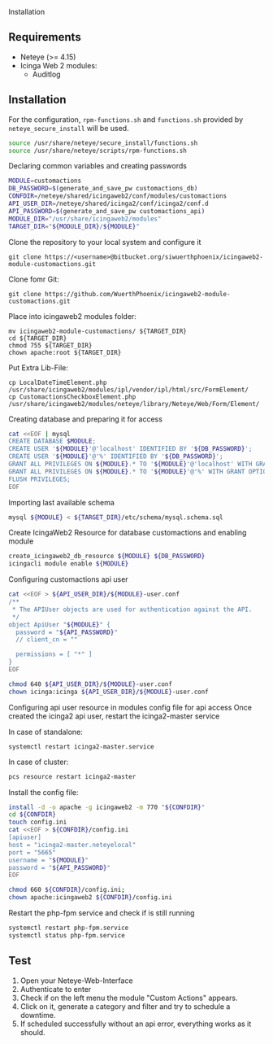  Installation

## Requirements
* Neteye (>= 4.15)
* Icinga Web 2 modules:
	* Auditlog

## Installation

For the configuration, `rpm-functions.sh` and `functions.sh` provided by `neteye_secure_install` will be used.

```bash
source /usr/share/neteye/secure_install/functions.sh
source /usr/share/neteye/scripts/rpm-functions.sh
```

Declaring common variables and creating passwords

```bash
MODULE=customactions
DB_PASSWORD=$(generate_and_save_pw customactions_db)
CONFDIR=/neteye/shared/icingaweb2/conf/modules/customactions
API_USER_DIR=/neteye/shared/icinga2/conf/icinga2/conf.d
API_PASSWORD=$(generate_and_save_pw customactions_api)
MODULE_DIR="/usr/share/icingaweb2/modules"
TARGET_DIR="${MODULE_DIR}/${MODULE}"
```

Clone the repository to your local system and configure it

```
git clone https://<username>@bitbucket.org/siwuerthphoenix/icingaweb2-module-customactions.git
```
Clone fomr Git:
```
git clone https://github.com/WuerthPhoenix/icingaweb2-module-customactions.git
```
Place into icingaweb2 modules folder:
```
mv icingaweb2-module-customactions/ ${TARGET_DIR}
cd ${TARGET_DIR}
chmod 755 ${TARGET_DIR}
chown apache:root ${TARGET_DIR}
```

Put Extra Lib-File:
```
cp LocalDateTimeElement.php /usr/share/icingaweb2/modules/ipl/vendor/ipl/html/src/FormElement/
cp CustomactionsCheckboxElement.php /usr/share/icingaweb2/modules/neteye/library/Neteye/Web/Form/Element/
```

Creating database and preparing it for access

```bash
cat <<EOF | mysql
CREATE DATABASE $MODULE;
CREATE USER '${MODULE}'@'localhost' IDENTIFIED BY '${DB_PASSWORD}';
CREATE USER '${MODULE}'@'%' IDENTIFIED BY '${DB_PASSWORD}';
GRANT ALL PRIVILEGES ON ${MODULE}.* TO '${MODULE}'@'localhost' WITH GRANT OPTION;
GRANT ALL PRIVILEGES ON ${MODULE}.* TO '${MODULE}'@'%' WITH GRANT OPTION;
FLUSH PRIVILEGES;
EOF
```

Importing last available schema

```bash
mysql ${MODULE} < ${TARGET_DIR}/etc/schema/mysql.schema.sql
```

Create IcingaWeb2 Resource for database customactions and enabling module

```bash
create_icingaweb2_db_resource ${MODULE} ${DB_PASSWORD}
icingacli module enable ${MODULE}
```


Configuring customactions api user

```bash
cat <<EOF > ${API_USER_DIR}/${MODULE}-user.conf
/**
 * The APIUser objects are used for authentication against the API.
 */
object ApiUser "${MODULE}" {
  password = "${API_PASSWORD}"
  // client_cn = ""

  permissions = [ "*" ]
}
EOF

chmod 640 ${API_USER_DIR}/${MODULE}-user.conf
chown icinga:icinga ${API_USER_DIR}/${MODULE}-user.conf
```

Configuring api user resource in modules config file for api access
Once created the icinga2 api user, restart the icinga2-master service

In case of standalone:
```
systemctl restart icinga2-master.service
```

In case of cluster:
```bash
pcs resource restart icinga2-master
```

Install the config file:
```bash
install -d -o apache -g icingaweb2 -m 770 "${CONFDIR}"
cd ${CONFDIR}
touch config.ini
cat <<EOF > ${CONFDIR}/config.ini
[apiuser]
host = "icinga2-master.neteyelocal"
port = "5665"
username = "${MODULE}"
password = "${API_PASSWORD}"
EOF

chmod 660 ${CONFDIR}/config.ini;
chown apache:icingaweb2 ${CONFDIR}/config.ini
```

Restart the php-fpm service and check if is still running
```bash
systemctl restart php-fpm.service
systemctl status php-fpm.service
```

## Test
1. Open your Neteye-Web-Interface
2. Authenticate to enter
3. Check if on the left menu the module "Custom Actions" appears.
4. Click on it, generate a category and filter and try to schedule a downtime.
5. If scheduled successfully without an api error, everything works as it should.
